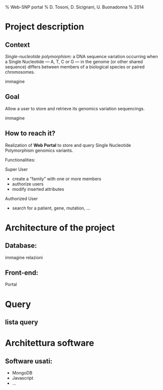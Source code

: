 % Web-SNP portal
% D. Tosoni, D. Sicignani, U. Buonadonna
% 2014

# Project description

## Context
*Single-nucleotide polymorphism*: a DNA sequence variation occurring when a Single Nucleotide — A, T, C or G — in the genome (or other shared sequence) differs between members of a biological species or paired chromosomes.

immagine

## Goal
Allow a user to store and retrieve its genomics variation sequencings.

immagine

## How to reach it?
Realization of **Web Portal** to store and query Single Nucleotide Polymorphism genomics variants.

Functionalities:

Super User

- create a "family" with one or more members
- authorize users
- modify inserted attributes

Authorized User

- search for a patient, gene, mutation, ...

# Architecture of the project
## Database:

immagine relazioni

## Front-end:
Portal

# Query

## lista query

# Architettura software

## Software usati:

- MongoDB
- Javascript
- ...

